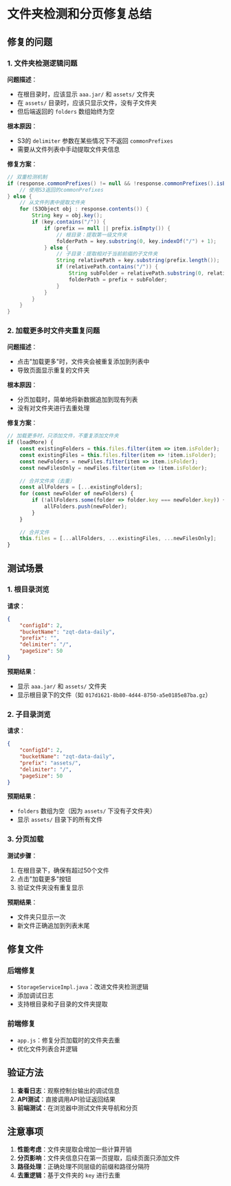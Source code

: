# 文件夹检测和分页修复总结

## 修复的问题

### 1. 文件夹检测逻辑问题

**问题描述**：
- 在根目录时，应该显示 `aaa.jar/` 和 `assets/` 文件夹
- 在 `assets/` 目录时，应该只显示文件，没有子文件夹
- 但后端返回的 `folders` 数组始终为空

**根本原因**：
- S3的 `delimiter` 参数在某些情况下不返回 `commonPrefixes`
- 需要从文件列表中手动提取文件夹信息

**修复方案**：
```java
// 双重检测机制
if (response.commonPrefixes() != null && !response.commonPrefixes().isEmpty()) {
    // 使用S3返回的commonPrefixes
} else {
    // 从文件列表中提取文件夹
    for (S3Object obj : response.contents()) {
        String key = obj.key();
        if (key.contains("/")) {
            if (prefix == null || prefix.isEmpty()) {
                // 根目录：提取第一级文件夹
                folderPath = key.substring(0, key.indexOf("/") + 1);
            } else {
                // 子目录：提取相对于当前前缀的子文件夹
                String relativePath = key.substring(prefix.length());
                if (relativePath.contains("/")) {
                    String subFolder = relativePath.substring(0, relativePath.indexOf("/") + 1);
                    folderPath = prefix + subFolder;
                }
            }
        }
    }
}
```

### 2. 加载更多时文件夹重复问题

**问题描述**：
- 点击"加载更多"时，文件夹会被重复添加到列表中
- 导致页面显示重复的文件夹

**根本原因**：
- 分页加载时，简单地将新数据追加到现有列表
- 没有对文件夹进行去重处理

**修复方案**：
```javascript
// 加载更多时，只添加文件，不重复添加文件夹
if (loadMore) {
    const existingFolders = this.files.filter(item => item.isFolder);
    const existingFiles = this.files.filter(item => !item.isFolder);
    const newFolders = newFiles.filter(item => item.isFolder);
    const newFilesOnly = newFiles.filter(item => !item.isFolder);
    
    // 合并文件夹（去重）
    const allFolders = [...existingFolders];
    for (const newFolder of newFolders) {
        if (!allFolders.some(folder => folder.key === newFolder.key)) {
            allFolders.push(newFolder);
        }
    }
    
    // 合并文件
    this.files = [...allFolders, ...existingFiles, ...newFilesOnly];
}
```

## 测试场景

### 1. 根目录浏览
**请求**：
```json
{
    "configId": 2,
    "bucketName": "zqt-data-daily",
    "prefix": "",
    "delimiter": "/",
    "pageSize": 50
}
```

**预期结果**：
- 显示 `aaa.jar/` 和 `assets/` 文件夹
- 显示根目录下的文件（如 `017d1621-8b80-4d44-8750-a5e0185e87ba.gz`）

### 2. 子目录浏览
**请求**：
```json
{
    "configId": 2,
    "bucketName": "zqt-data-daily",
    "prefix": "assets/",
    "delimiter": "/",
    "pageSize": 50
}
```

**预期结果**：
- `folders` 数组为空（因为 `assets/` 下没有子文件夹）
- 显示 `assets/` 目录下的所有文件

### 3. 分页加载
**测试步骤**：
1. 在根目录下，确保有超过50个文件
2. 点击"加载更多"按钮
3. 验证文件夹没有重复显示

**预期结果**：
- 文件夹只显示一次
- 新文件正确追加到列表末尾

## 修复文件

### 后端修复
- `StorageServiceImpl.java`：改进文件夹检测逻辑
- 添加调试日志
- 支持根目录和子目录的文件夹提取

### 前端修复
- `app.js`：修复分页加载时的文件夹去重
- 优化文件列表合并逻辑

## 验证方法

1. **查看日志**：观察控制台输出的调试信息
2. **API测试**：直接调用API验证返回结果
3. **前端测试**：在浏览器中测试文件夹导航和分页

## 注意事项

1. **性能考虑**：文件夹提取会增加一些计算开销
2. **分页影响**：文件夹信息只在第一页提取，后续页面只添加文件
3. **路径处理**：正确处理不同层级的前缀和路径分隔符
4. **去重逻辑**：基于文件夹的 `key` 进行去重 